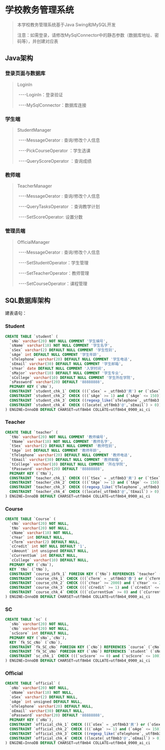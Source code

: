 # 学校教务管理系统

> 本学校教务管理系统基于Java Swing和MySQL开发
>
> 注意：如需登录，请修改MySqlConnector中的静态参数（数据库地址、密码等），并创建对应表

## Java架构

### 登录页面与数据库

>LoginIn
>
>​	----LoginIn：登录验证
>
>​	----MySqlConnector：数据库连接

### 学生端

>StudentManager
>
>​	----MessageOerator : 查询/修改个人信息
>
>​	----PickCourseOperator ：学生选课
>
>​	----QueryScoreOperator ：查询成绩

### 教师端

>TeacherManager
>
>​	----MessageOerator : 查询/修改个人信息
>
>​	----QueryTasksOperator ：查询教学计划
>
>​	----SetScoreOperator: 设置分数

### 管理员端

>OfficialManager
>
>​	----MessageOerator : 查询/修改个人信息
>
>​	----SetStudentOperator：学生管理
>
>​	----SetTeacherOperator：教师管理
>
>​	----SetCourseOperator：课程管理

## SQL数据库架构

建表语句：

### Student

```sql
CREATE TABLE `student` (
  `sNo` varchar(20) NOT NULL COMMENT '学生编号',
  `sName` varchar(10) NOT NULL COMMENT '学生名字',
  `sSex` varchar(2) DEFAULT NULL COMMENT '学生性别',
  `sAge` int DEFAULT NULL COMMENT '学生年龄',
  `sTelephone` varchar(20) DEFAULT NULL COMMENT '学生电话',
  `sEmail` varchar(30) DEFAULT NULL COMMENT '学生邮箱',
  `sYear` date DEFAULT NULL COMMENT '入学时间',
  `sMajor` varchar(10) DEFAULT NULL COMMENT '学生专业',
  `sCollege` varchar(10) DEFAULT NULL COMMENT '学生所在学院',
  `sPassword` varchar(20) DEFAULT '88888888',
  PRIMARY KEY (`sNo`),
  CONSTRAINT `student_chk_1` CHECK (((`sSex` = _utf8mb3'男') or (`sSex` = _utf8mb3'女'))),
  CONSTRAINT `student_chk_2` CHECK (((`sAge` >= 1) and (`sAge` <= 150))),
  CONSTRAINT `student_chk_3` CHECK ((regexp_like(`sTelephone`,_utf8mb3'^[0-9]+$') and (length(`sTelephone`) >= 10) and (length(`sTelephone`) <= 20))),
  CONSTRAINT `student_chk_4` CHECK ((locate(_utf8mb3'@',`sEmail`) > 0))
) ENGINE=InnoDB DEFAULT CHARSET=utf8mb4 COLLATE=utf8mb4_0900_ai_ci
```

### Teacher

```sql
CREATE TABLE `teacher` (
  `tNo` varchar(20) NOT NULL COMMENT '教师编号',
  `tName` varchar(10) NOT NULL COMMENT '教师名字',
  `tSex` varchar(2) DEFAULT NULL COMMENT '教师性别',
  `tAge` int DEFAULT NULL COMMENT '教师年龄',
  `tTelephone` varchar(20) DEFAULT NULL COMMENT '教师电话',
  `tEmail` varchar(30) DEFAULT NULL COMMENT '教师邮箱',
  `tCollege` varchar(10) DEFAULT NULL COMMENT '所在学院',
  `tPassword` varchar(20) DEFAULT '88888888',
  PRIMARY KEY (`tNo`),
  CONSTRAINT `teacher_chk_1` CHECK (((`tSex` = _utf8mb3'男') or (`tSex` = _utf8mb3'女'))),
  CONSTRAINT `teacher_chk_2` CHECK (((`tAge` >= 1) and (`tAge` <= 150))),
  CONSTRAINT `teacher_chk_3` CHECK ((regexp_like(`tTelephone`,_utf8mb3'^[0-9]+$') and (length(`tTelephone`) >= 10) and (length(`tTelephone`) <= 20))),
  CONSTRAINT `teacher_chk_4` CHECK ((locate(_utf8mb3'@',`tEmail`) > 0))
) ENGINE=InnoDB DEFAULT CHARSET=utf8mb4 COLLATE=utf8mb4_0900_ai_ci
```

### Course

```sql
CREATE TABLE `Course` (
  `cNo` varchar(20) NOT NULL,
  `tNo` varchar(20) NOT NULL,
  `cName` varchar(10) NOT NULL,
  `cYear` int DEFAULT NULL,
  `cTerm` varchar(2) DEFAULT NULL,
  `cCredit` int NOT NULL DEFAULT '1',
  `cAmount` int unsigned DEFAULT NULL,
  `cCurrentSum` int DEFAULT NULL,
  `cCollege` varchar(10) DEFAULT NULL,
  PRIMARY KEY (`cNo`),
  KEY `tNo` (`tNo`),
  CONSTRAINT `course_ibfk_1` FOREIGN KEY (`tNo`) REFERENCES `teacher` (`tNo`),
  CONSTRAINT `course_chk_1` CHECK (((`cTerm` = _utf8mb3'春') or (`cTerm` = _utf8mb3'夏') or (`cTerm` = _utf8mb3'秋') or (`cTerm` = _utf8mb3'冬'))),
  CONSTRAINT `course_chk_2` CHECK (((`cYear` >= 2000) and (`cYear` <= 2024))),
  CONSTRAINT `course_chk_3` CHECK (((`cCredit` >= 1) and (`cCredit` <= 12))),
  CONSTRAINT `course_chk_4` CHECK (((`cCurrentSum` >= 0) and (`cCurrentSum` <= `cAmount`)))
) ENGINE=InnoDB DEFAULT CHARSET=utf8mb4 COLLATE=utf8mb4_0900_ai_ci
```

### SC

```sql
CREATE TABLE `sc` (
  `sNo` varchar(20) NOT NULL,
  `cNo` varchar(20) NOT NULL,
  `scScore` int DEFAULT NULL,
  PRIMARY KEY (`sNo`,`cNo`),
  KEY `fk_SC_cNo` (`cNo`),
  CONSTRAINT `fk_SC_cNo` FOREIGN KEY (`cNo`) REFERENCES `course` (`cNo`),
  CONSTRAINT `fk_SC_sNo` FOREIGN KEY (`sNo`) REFERENCES `student` (`sNo`),
  CONSTRAINT `sc_chk_1` CHECK (((`scScore` >= 0) and (`scScore` <= 100)))
) ENGINE=InnoDB DEFAULT CHARSET=utf8mb4 COLLATE=utf8mb4_0900_ai_ci
```

### Official

```sql
CREATE TABLE `official` (
  `oNo` varchar(20) NOT NULL,
  `oName` varchar(10) NOT NULL,
  `oSex` varchar(2) DEFAULT NULL,
  `oAge` int unsigned DEFAULT NULL,
  `oTelephone` varchar(20) DEFAULT NULL,
  `oEmail` varchar(30) DEFAULT NULL,
  `oPassword` varchar(20) DEFAULT '88888888',
  PRIMARY KEY (`oNo`),
  CONSTRAINT `official_chk_1` CHECK (((`oSex` = _utf8mb3'男') or (`oSex` = _utf8mb3'女'))),
  CONSTRAINT `official_chk_2` CHECK (((`oAge` >= 1) and (`oAge` <= 150))),
  CONSTRAINT `official_chk_3` CHECK ((regexp_like(`oTelephone`,_utf8mb3'^[0-9]+$') and (length(`oTelephone`) >= 10) and (length(`oTelephone`) <= 20))),
  CONSTRAINT `official_chk_4` CHECK ((locate(_utf8mb3'@',`oEmail`) > 0))
) ENGINE=InnoDB DEFAULT CHARSET=utf8mb4 COLLATE=utf8mb4_0900_ai_ci
```

